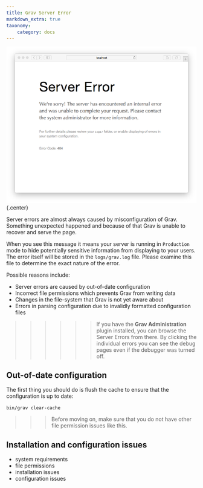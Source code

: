 ```yaml
---
title: Grav Server Error
markdown_extra: true
taxonomy:
    category: docs
---
```


![](grav-server-error.png)   {.center}

Server errors are almost always caused by misconfiguration of Grav. Something unexpected happened and because of that Grav is unable to recover and serve the page.

When you see this message it means your server is running in `Production` mode to hide potentially sensitive information from displaying to your users.  The error itself will be stored in the `logs/grav.log` file.  Please examine this file to determine the exact nature of the error.

Possible reasons include:

* Server errors are caused by out-of-date configuration
* Incorrect file permissions which prevents Grav from writing data
* Changes in the file-system that Grav is not yet aware about
* Errors in parsing configuration due to invalidly formatted configuration files


>>>>>> If you have the **Grav Administration** plugin installed, you can browse the Server Errors from there. By clicking the individual errors you can see the debug pages even if the debugger was turned off.

## Out-of-date configuration

The first thing you should do is flush the cache to ensure that the configuration is up to date:

```
bin/grav clear-cache
```

>>> Before moving on, make sure that you do not have other file permission issues like this.

## Installation and configuration issues

- system requirements
- file permissions
- installation issues
- configuration issues
